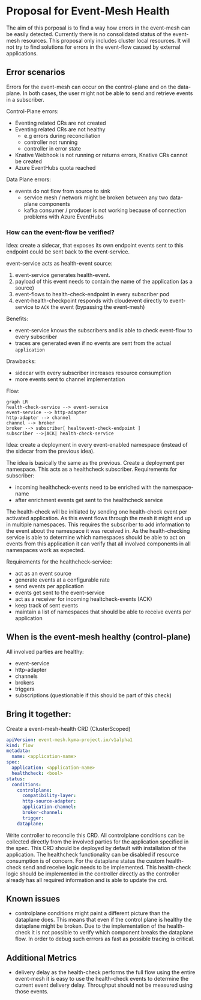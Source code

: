 # Proposal for Event-Mesh Health

The aim of this porposal is to find a way how errors in the event-mesh can be easily detected. Currently there is no
consolidated status of the event-mesh resources.
This proposal only includes cluster local resources. It will not try to find solutions for errors in the event-flow caused by external applications.


## Error scenarios

Errors for the event-mesh can occur on the control-plane and on the data-plane. In both cases, the user might not be
able to send and retrieve events in a subscriber.

Control-Plane errors:

- Eventing related CRs are not created
- Eventing related CRs are not healthy
  - e.g errors during reconciliation
  - controller not running
  - controller in error state
- Knative Webhook is not running or returns errors, Knative CRs cannot be created
- Azure EventHubs quota reached

Data Plane errors:
- events do not flow from source to sink
  - service mesh / network might be broken between any two data-plane components
  - kafka consumer / producer is not working because of connection problems with Azure EventHubs


### How can the event-flow be verified?

Idea: create a sidecar, that exposes its own endpoint events sent to this endpoint could be sent back to the
event-service.

event-service acts as health-event source:

1. event-service generates health-event.
1. payload of this event needs to contain the name of the application (as a source)
1. event-flows to health-check-endpoint in every subscriber pod
1. event-health-checkpoint responds with cloudevent directly to event-service to `ACK` the event (bypassing the
event-mesh)

Benefits:
* event-service knows the subscribers and is able to check event-flow to every subscriber
* traces are generated even if no events are sent from the actual `application`

Drawbacks:
* sidecar with every subscriber increases resource consumption
* more events sent to channel implementation 

Flow: 

```mermaid 
graph LR
health-check-service --> event-service
event-service --> http-adapter
http-adapter --> channel
channel --> broker
broker --> subscriber[ healtevent-check-endpoint ]
subscriber -->|ACK| health-check-service
```

Idea: create a deployment in every event-enabled namespace (instead of the sidecar from the previous idea).

The idea is basically the same as the previous. Create a deployment per namespace. This acts as a healthcheck
subscriber.  Requirements for subscriber:
* incoming healthcheck-events need to be enriched with the namespace-name
* after enrichment events get sent to the healthcheck service

The health-check will be initiated by sending one health-check event per activated application. As this event flows
through the mesh it might end up in multiple namespaces. This requires the subscriber to add information to the event
about the namespace it was received in. As the health-checking service is able to determine which namespaces should be
able to act on events from this application it can verify that all involved components in all namespaces work as expected.


Requirements for the healthcheck-service:
* act as an event source
* generate events at a configurable rate
* send events per application
* events get sent to the event-service
* act as a receiver for incoming healtcheck-events (ACK)
* keep track of sent events
* maintain a list of namespaces that should be able to receive events per application

## When is the event-mesh healthy (control-plane)

All involved parties are healthy:
* event-service
* http-adapter
* channels
* brokers
* triggers
* subscriptions (questionable if this should be part of this check)

## Bring it together:

Create a event-mesh-health CRD (ClusterScoped)

```yaml 
apiVersion: event-mesh.kyma-project.io/v1alpha1 
kind: flow 
metadata: 
  name: <application-name> 
spec: 
  application: <application-name> 
  healthcheck: <bool>
status: 
  conditions: 
    controlplane: 
      compatibility-layer: 
      http-source-adapter: 
      application-channel: 
      broker-channel: 
      trigger: 
    dataplane: 
```

Write controller to reconcile this CRD. All controlplane conditions can be collected directly from the involved parties for the application specified in the spec. This CRD should be deployed by default with installation of the application. The healthcheck functionality can be disabled if resource consumption is of concern.  For the dataplane status the custom health-check send and receive logic needs to be implemented. This health-check logic should be implemented in the controller directly as the controller already has all required information and is able to update the crd.

## Known issues

* controlplane conditions might paint a different picture than the dataplane does. 
  This means that even if the control plane is healthy the dataplane might be broken. Due to the implementation of the health-check it is not possible to verify which component breaks the dataplane flow. In order to debug such errrors as fast as possible tracing is critical.

## Additional Metrics

* delivery delay
  as the health-check performs the full flow using the entire event-mesh it is easy to use the health-check events to
determine the current event delivery delay. Throughput should not be measured using those events.
